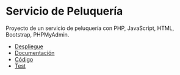 # Servicio de Peluquería

Proyecto de un servicio de peluquería con PHP, JavaScript, HTML, Bootstrap, PHPMyAdmin.

- <a href="https://github.com/Jorgeev27/Servicio-Peluqueria/tree/main/deployment">Despliegue</a>
- <a href="https://github.com/Jorgeev27/Servicio-Peluqueria/tree/main/doc">Documentación</a>
- <a href="https://github.com/Jorgeev27/Servicio-Peluqueria/tree/main/source">Código</a>
- <a href="https://github.com/Jorgeev27/Servicio-Peluqueria/tree/main/test">Test</a>
